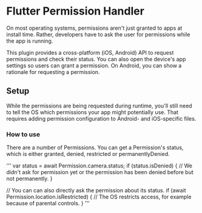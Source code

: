 # Flutter Permission Handler

On most operating systems, permissions aren't just granted to apps at install time. Rather, developers have to ask the user for permissions while the app is running.

This plugin provides a cross-platform (iOS, Android) API to request permissions and check their status. You can also open the device's app settings so users can grant a permission.
On Android, you can show a rationale for requesting a permission.

## Setup

While the permissions are being requested during runtime, you'll still need to tell the OS which permissions your app might potentially use. That requires adding permission configuration to Android- and iOS-specific files.

### How to use 

There are a number of Permissions. You can get a Permission's status, which is either granted, denied, restricted or permanentlyDenied.

''' var status = await Permission.camera.status;
if (status.isDenied) {
// We didn't ask for permission yet or the permission has been denied before but not permanently.
}

// You can can also directly ask the permission about its status.
if (await Permission.location.isRestricted) {
// The OS restricts access, for example because of parental controls.
} '''
